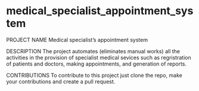 # medical_specialist_appointment_system

PROJECT NAME 
Medical specialist’s appointment system

DESCRIPTION 
The project automates (eliminates manual works) all the activities in the provision of specialist medical sevices such as regristration of patients and doctors,                    making appointments, and generation of reports.

CONTRIBUTIONS
To contribute to this project just clone the repo, make your contributions and create a pull request.

